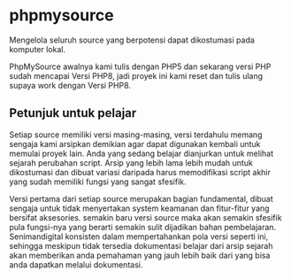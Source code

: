 # phpmysource
Mengelola seluruh source yang berpotensi dapat dikostumasi pada komputer lokal.

PhpMySource awalnya kami tulis dengan PHP5 dan sekarang versi PHP sudah mencapai Versi PHP8, jadi proyek ini kami reset dan tulis ulang supaya work dengan Versi PHP8.

## Petunjuk untuk pelajar
Setiap source memiliki versi masing-masing, versi terdahulu memang sengaja kami arsipkan demikian agar dapat digunakan kembali untuk memulai proyek lain. Anda yang sedang belajar dianjurkan untuk melihat sejarah perubahan script. Arsip yang lebih lama lebih mudah untuk dikostumasi dan dibuat variasi daripada harus memodifikasi script akhir yang sudah memiliki fungsi yang sangat sfesifik.

Versi pertama dari setiap source merupakan bagian fundamental, dibuat sengaja untuk tidak menyertakan system keamanan dan fitur-fitur yang bersifat aksesories. semakin baru versi source maka akan semakin sfesifik pula fungsi-nya yang berarti semakin sulit dijadikan bahan pembelajaran. Senimandigital konsisten dalam mempertahankan pola versi seperti ini, sehingga meskipun tidak tersedia dokumentasi belajar dari arsip sejarah akan memberikan anda pemahaman yang jauh lebih baik dari yang bisa anda dapatkan melalui dokumentasi.
